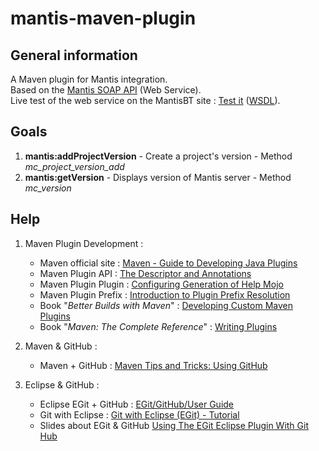 mantis-maven-plugin
===================

General information
-------------------

A Maven plugin for Mantis integration.  
Based on the [Mantis SOAP API](http://www.mantisbt.org/wiki/doku.php/mantisbt:faq#does_mantisbt_provide_a_webservice_interface) (Web Service).  
Live test of the web service on the MantisBT site : [Test it](http://www.mantisbt.org/bugs/api/soap/mantisconnect.php) ([WSDL](http://www.mantisbt.org/bugs/api/soap/mantisconnect.php?wsdl)).

Goals
-----
1. **mantis:addProjectVersion** - Create a project's version - Method _mc_project_version_add_
2. **mantis:getVersion** - Displays version of Mantis server - Method _mc_version_


Help
----

1. Maven Plugin Development :
    * Maven official site : [Maven - Guide to Developing Java Plugins](http://maven.apache.org/guides/plugin/guide-java-plugin-development.html)
    * Maven Plugin API : [The Descriptor and Annotations](http://maven.apache.org/developers/mojo-api-specification.html#The_Descriptor_and_Annotations)
    * Maven Plugin Plugin : [Configuring Generation of Help Mojo](http://maven.apache.org/plugin-tools/maven-plugin-plugin/examples/generate-help.html)
    * Maven Plugin Prefix : [Introduction to Plugin Prefix Resolution](http://maven.apache.org/guides/introduction/introduction-to-plugin-prefix-mapping.html)
    * Book "_Better Builds with Maven_" : [Developing Custom Maven Plugins](http://www.maestrodev.com/better-builds-with-maven/developing-custom-maven-plugins/)
    * Book "_Maven: The Complete Reference_" : [Writing Plugins](http://www.sonatype.com/books/mvnref-book/reference/writing-plugins.html)

2. Maven & GitHub :
    * Maven + GitHub : [Maven Tips and Tricks: Using GitHub](http://www.sonatype.com/people/2009/09/maven-tips-and-tricks-using-github/)

3. Eclipse & GitHub :
    * Eclipse EGit + GitHub : [EGit/GitHub/User Guide](http://wiki.eclipse.org/EGit/GitHub/UserGuide)
    * Git with Eclipse : [Git with Eclipse (EGit) - Tutorial](http://www.vogella.com/articles/EGit/article.html)
    * Slides about EGit & GitHub [Using The EGit Eclipse Plugin With Git Hub](http://www.slideshare.net/...)
